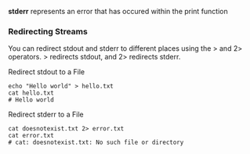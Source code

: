 <strong>stderr</strong> represents an error that has occured within the print function

<h3>Redirecting Streams</h3>
You can redirect stdout and stderr to different places using the > and 2> operators. > redirects stdout, and 2> redirects stderr.
<p>
  
Redirect stdout to a File
</p>

```
echo "Hello world" > hello.txt
cat hello.txt
# Hello world
```

Redirect stderr to a File
```
cat doesnotexist.txt 2> error.txt
cat error.txt
# cat: doesnotexist.txt: No such file or directory
```
